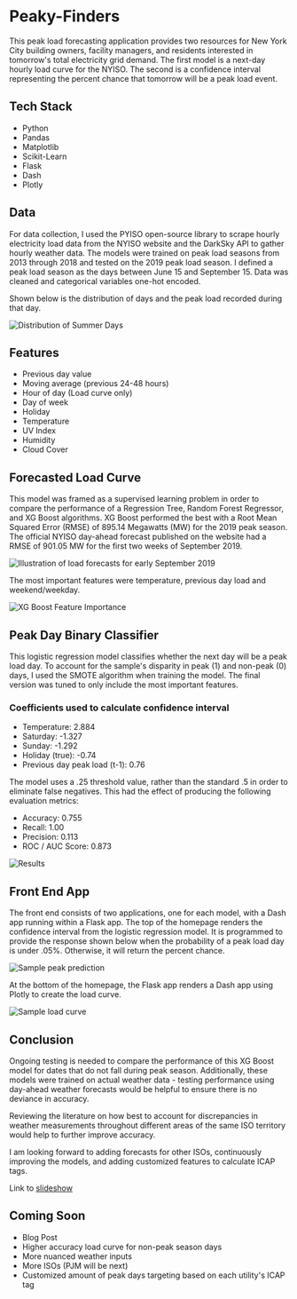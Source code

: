 # Peaky-Finders

This peak load forecasting application provides two resources for New York City building owners, facility managers, and residents interested in tomorrow's total electricity grid demand. The first model is a next-day hourly load curve for the NYISO. The second is a confidence interval representing the percent chance that tomorrow will be a peak load event. 

## Tech Stack

- Python 
- Pandas
- Matplotlib
- Scikit-Learn
- Flask
- Dash 
- Plotly

## Data

For data collection, I used the PYISO open-source library to scrape hourly electricity load data from the NYISO website and the DarkSky API to gather hourly weather data. The models were trained on peak load seasons from 2013 through 2018 and tested on the 2019 peak load season. I defined a peak load season as the days between June 15 and September 15. Data was cleaned and categorical variables one-hot encoded. 

Shown below is the distribution of days and the peak load recorded during that day. 

![Distribution of Summer Days](images/peak_day_distribution.png)

## Features

- Previous day value
- Moving average (previous 24-48 hours) 
- Hour of day (Load curve only)
- Day of week 
- Holiday
- Temperature
- UV Index
- Humidity
- Cloud Cover


## Forecasted Load Curve

This model was framed as a supervised learning problem in order to compare the performance of a Regression Tree, Random Forest Regressor, and XG Boost algorithms. XG Boost performed the best with a Root Mean Squared Error (RMSE) of 895.14 Megawatts (MW) for the 2019 peak season. The official NYISO day-ahead forecast published on the website had a RMSE of 901.05 MW for the first two weeks of September 2019.

![Illustration of load forecasts for early September 2019](images/load_forecast_illustration.png)

The most important features were temperature, previous day load and weekend/weekday.  

![XG Boost Feature Importance](images/xg_boost_feature_importance.png)


## Peak Day Binary Classifier 

This logistic regression model classifies whether the next day will be a peak load day. To account for the sample's disparity in peak (1) and non-peak (0) days, I used the SMOTE algorithm when training the model. The final version was tuned to only include the most important features.

### Coefficients used to calculate confidence interval
- Temperature: 2.884
- Saturday: -1.327 
- Sunday: -1.292 
- Holiday (true): -0.74
- Previous day peak load (t-1): 0.76

The model uses a .25 threshold value, rather than the standard .5 in order to eliminate false negatives. This had the effect of producing the following evaluation metrics:
- Accuracy: 0.755
- Recall: 1.00
- Precision: 0.113
- ROC / AUC Score: 0.873

![Results](images/confusion_matrix_log.png)

## Front End App

The front end consists of two applications, one for each model, with a Dash app running within a Flask app. The top of the homepage renders the confidence interval from the logistic regression model. It is programmed to provide the response shown below when the probability of a peak load day is under .05%. Otherwise, it will return the percent chance. 

![Sample peak prediction](images/sample_prediction.png)

At the bottom of the homepage, the Flask app renders a Dash app using Plotly to create the load curve. 

![Sample load curve](images/sample_load_curve.png)

## Conclusion

Ongoing testing is needed to compare the performance of this XG Boost model for dates that do not fall during peak season. Additionally, these models were trained on actual weather data - testing performance using day-ahead weather forecasts would be helpful to ensure there is no deviance in accuracy. 

Reviewing the literature on how best to account for discrepancies in weather measurements throughout different areas of the same ISO territory would help to further improve accuracy. 

I am looking forward to adding forecasts for other ISOs, continuously improving the models, and adding customized features to calculate ICAP tags. 

Link to [slideshow](https://docs.google.com/presentation/d/1AdA7OE8VJQxQF6DAVs81xLXPfjvnHUb99oBfRkqpB7M/edit#slide=id.g6bd401033a_0_275) 

## Coming Soon 
- Blog Post 
- Higher accuracy load curve for non-peak season days 
- More nuanced weather inputs
- More ISOs (PJM will be next)
- Customized amount of peak days targeting based on each utility's ICAP tag 
